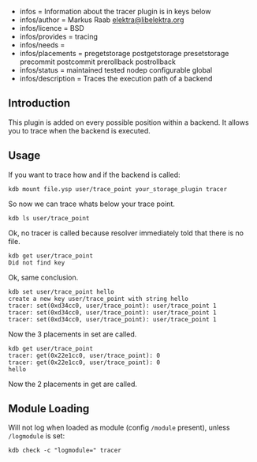 - infos = Information about the tracer plugin is in keys below
- infos/author = Markus Raab <elektra@libelektra.org>
- infos/licence = BSD
- infos/provides = tracing
- infos/needs =
- infos/placements = pregetstorage postgetstorage presetstorage precommit postcommit prerollback postrollback
- infos/status = maintained tested nodep configurable global
- infos/description = Traces the execution path of a backend

## Introduction ##

This plugin is added on every possible position within a backend.
It allows you to trace when the backend is executed.

## Usage ##

If you want to trace how and if the backend is called:

    kdb mount file.ysp user/trace_point your_storage_plugin tracer

So now we can trace whats below your trace point.

    kdb ls user/trace_point

Ok, no tracer is called because resolver immediately told that there is
no file.

    kdb get user/trace_point
    Did not find key

Ok, same conclusion.

    kdb set user/trace_point hello
    create a new key user/trace_point with string hello
    tracer: set(0xd34cc0, user/trace_point): user/trace_point 1
    tracer: set(0xd34cc0, user/trace_point): user/trace_point 1
    tracer: set(0xd34cc0, user/trace_point): user/trace_point 1

Now the 3 placements in set are called.

    kdb get user/trace_point
    tracer: get(0x22e1cc0, user/trace_point): 0
    tracer: get(0x22e1cc0, user/trace_point): 0
    hello

Now the 2 placements in get are called.

## Module Loading ##

Will not log when loaded as module (config `/module` present), unless `/logmodule` is set:

    kdb check -c "logmodule=" tracer


